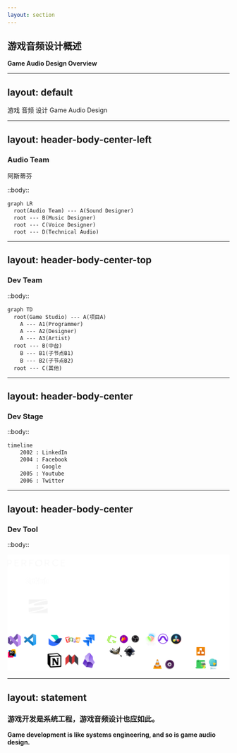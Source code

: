 ```yaml
---
layout: section
---
```


## **游戏音频设计概述**
**Game Audio Design Overview**

---
layout: default
---

<div class="flex items-center justify-center text-center mt-50">
  <div class="grid grid-cols-3 gap-4">
    <span class="text-red-500 font-bold text-4xl tracking-widest">游戏</span>
    <span class="text-green-500 font-bold text-4xl tracking-widest">音频</span>
    <span class="text-blue-500 font-bold text-4xl tracking-widest">设计</span>
    <span class="text-red-500 font-bold text-2xl tracking-wide">Game</span>
    <span class="text-green-500 font-bold text-2xl tracking-wide">Audio</span>
    <span class="text-blue-500 font-bold text-2xl tracking-wide">Design</span>
  </div>
</div>

<!--概述：游戏·音频·设计-->

---
layout: header-body-center-left
---

### **Audio Team**
阿斯蒂芬

::body::

```mermaid {theme: 'neutral', scale: '0.8'}
graph LR
  root(Audio Team) --- A(Sound Designer)
  root --- B(Music Designer)
  root --- C(Voice Designer)
  root --- D(Technical Audio)
```



<!--
- 音频组内部的分工形式
- 技术音频是什么
- 怎么成为 Lead Audio Designer
-->

---
layout: header-body-center-top
---

### **Dev Team**

::body::

```mermaid {theme: 'neutral', scale: '0.8'}
graph TD
  root(Game Studio) --- A(项目A)
    A --- A1(Programmer)
    A --- A2(Designer)
    A --- A3(Artist)
  root --- B(中台)
    B --- B1(子节点B1)
    B --- B2(子节点B2)
  root --- C(其他)
```

<!--
音频会跟各个工种和模块打交道：材质、动画、特效、关卡……
音频属于哪里？
-->

---
layout: header-body-center
---

### **Dev Stage**

::body::

```mermaid {theme: 'neutral', scale: '0.8'}
timeline
    2002 : LinkedIn
    2004 : Facebook
         : Google
    2005 : Youtube
    2006 : Twitter
```
<!--
开发环节
-->

---
layout: header-body-center
---

### **Dev Tool**

::body::

<img src="/dev-tool-logo.png" alt="Dev Tool Logo" style="width: 800px; height: auto;" />

---
layout: statement
---

### **游戏开发是系统工程，游戏音频设计也应如此。**
**Game development is like systems engineering, and so is game audio design.**